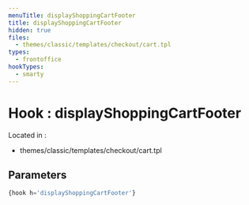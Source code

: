 ```yaml
---
menuTitle: displayShoppingCartFooter
title: displayShoppingCartFooter
hidden: true
files:
  - themes/classic/templates/checkout/cart.tpl
types:
  - frontoffice
hookTypes:
  - smarty
---
```


# Hook : displayShoppingCartFooter

Located in :

  - themes/classic/templates/checkout/cart.tpl

## Parameters

```php
{hook h='displayShoppingCartFooter'}
```